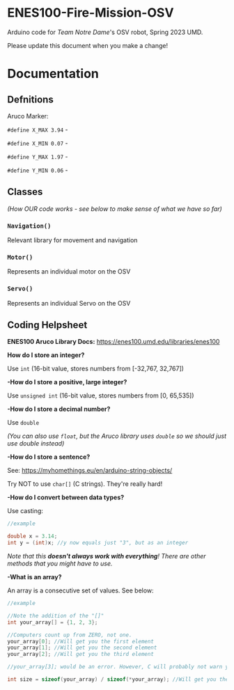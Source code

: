 # ENES100-Fire-Mission-OSV

Arduino code for *Team Notre Dame*'s OSV robot, Spring 2023 UMD.

Please update this document when you make a change!

# Documentation

## Defnitions 

Aruco Marker:

`#define X_MAX 3.94` - 

`#define X_MIN 0.07` -

`#define Y_MAX 1.97` -

`#define Y_MIN 0.06` -

## Classes

*(How OUR code works - see below to make sense of what we have so far)*

### `Navigation()`

Relevant library for movement and navigation

### `Motor()`

Represents an individual motor on the OSV

### `Servo()`

Represents an individual Servo on the OSV

## Coding Helpsheet

**ENES100 Aruco Library Docs:** https://enes100.umd.edu/libraries/enes100

__How do I store an **integer**?__ 

  Use `int` (16-bit value, stores numbers from [-32,767, 32,767])
  
  
__-How do I store a **positive, large integer**?__ 

  Use `unsigned int` (16-bit value, stores numbers from [0, 65,535]) 
  
  
__-How do I store a **decimal number**?__

  Use `double` 
  
  *(You can also use `float`, but the Aruco library uses `double` so we should just use double instead)*
 
__-How do I store a **sentence**?__ 

  See: https://myhomethings.eu/en/arduino-string-objects/
  
  Try NOT to use `char[]` (C strings). They're really hard!
  
__-How do I convert between data types?__

  Use casting:
  ```C
  //example
  
  double x = 3.14;
  int y = (int)x; //y now equals just "3", but as an integer
  ```
  
  *Note that this **doesn't always work with everything**! There are other methods that you might have to use.*
  
__-What is an **array**?__

  An array is a consecutive set of values. See below:
  ```C
  //example
  
  //Note the addition of the "[]" 
  int your_array[] = {1, 2, 3};
  
  //Computers count up from ZERO, not one.
  your_array[0]; //Will get you the first element
  your_array[1]; //Will get you the second element
  your_array[2]; //Will get you the third element
  
  //your_array[3]; would be an error. However, C will probably not warn you about it, unlike other languages. Therefore, you have to be careful.
  
  int size = sizeof(your_array) / sizeof(*your_array); //Will get you the SIZE of the array
  ```
